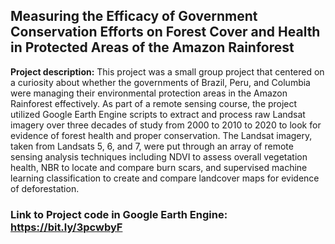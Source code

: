 ## Measuring the Efficacy of Government Conservation Efforts on Forest Cover and Health in Protected Areas of the Amazon Rainforest

**Project description:** This project was a small group project that centered on a curiosity about whether the governments of Brazil, Peru, and Columbia were managing their environmental protection areas in the Amazon Rainforest effectively. As part of a remote sensing course, the project utilized Google Earth Engine scripts to extract and process raw Landsat imagery over three decades of study from 2000 to 2010 to 2020 to look for evidence of forest health and proper conservation. The Landsat imagery, taken from Landsats 5, 6, and 7, were put through an array of remote sensing analysis techniques including NDVI to assess overall vegetation health, NBR to locate and compare burn scars, and supervised machine learning classification to create and compare landcover maps for evidence of deforestation. 

### Link to Project code in Google Earth Engine: https://bit.ly/3pcwbyF




